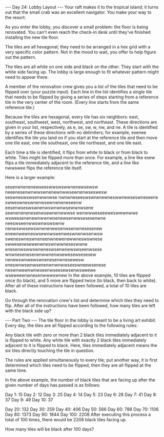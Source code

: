 --- Day 24: Lobby Layout ---
Your raft makes it to the tropical island; it turns out that the small crab was an excellent navigator. You make your way to the resort.

As you enter the lobby, you discover a small problem: the floor is being renovated. You can't even reach the check-in desk until they've finished installing the new tile floor.

The tiles are all hexagonal; they need to be arranged in a hex grid with a very specific color pattern. Not in the mood to wait, you offer to help figure out the pattern.

The tiles are all white on one side and black on the other. They start with the white side facing up. The lobby is large enough to fit whatever pattern might need to appear there.

A member of the renovation crew gives you a list of the tiles that need to be flipped over (your puzzle input). Each line in the list identifies a single tile that needs to be flipped by giving a series of steps starting from a reference tile in the very center of the room. (Every line starts from the same reference tile.)

Because the tiles are hexagonal, every tile has six neighbors: east, southeast, southwest, west, northwest, and northeast. These directions are given in your list, respectively, as e, se, sw, w, nw, and ne. A tile is identified by a series of these directions with no delimiters; for example, esenee identifies the tile you land on if you start at the reference tile and then move one tile east, one tile southeast, one tile northeast, and one tile east.

Each time a tile is identified, it flips from white to black or from black to white. Tiles might be flipped more than once. For example, a line like esew flips a tile immediately adjacent to the reference tile, and a line like nwwswee flips the reference tile itself.

Here is a larger example:

sesenwnenenewseeswwswswwnenewsewsw
neeenesenwnwwswnenewnwwsewnenwseswesw
seswneswswsenwwnwse
nwnwneseeswswnenewneswwnewseswneseene
swweswneswnenwsewnwneneseenw
eesenwseswswnenwswnwnwsewwnwsene
sewnenenenesenwsewnenwwwse
wenwwweseeeweswwwnwwe
wsweesenenewnwwnwsenewsenwwsesesenwne
neeswseenwwswnwswswnw
nenwswwsewswnenenewsenwsenwnesesenew
enewnwewneswsewnwswenweswnenwsenwsw
sweneswneswneneenwnewenewwneswswnese
swwesenesewenwneswnwwneseswwne
enesenwswwswneneswsenwnewswseenwsese
wnwnesenesenenwwnenwsewesewsesesew
nenewswnwewswnenesenwnesewesw
eneswnwswnwsenenwnwnwwseeswneewsenese
neswnwewnwnwseenwseesewsenwsweewe
wseweeenwnesenwwwswnew
In the above example, 10 tiles are flipped once (to black), and 5 more are flipped twice (to black, then back to white). After all of these instructions have been followed, a total of 10 tiles are black.

Go through the renovation crew's list and determine which tiles they need to flip. After all of the instructions have been followed, how many tiles are left with the black side up?

--- Part Two ---
The tile floor in the lobby is meant to be a living art exhibit. Every day, the tiles are all flipped according to the following rules:

Any black tile with zero or more than 2 black tiles immediately adjacent to it is flipped to white.
Any white tile with exactly 2 black tiles immediately adjacent to it is flipped to black.
Here, tiles immediately adjacent means the six tiles directly touching the tile in question.

The rules are applied simultaneously to every tile; put another way, it is first determined which tiles need to be flipped, then they are all flipped at the same time.

In the above example, the number of black tiles that are facing up after the given number of days has passed is as follows:

Day 1: 15
Day 2: 12
Day 3: 25
Day 4: 14
Day 5: 23
Day 6: 28
Day 7: 41
Day 8: 37
Day 9: 49
Day 10: 37

Day 20: 132
Day 30: 259
Day 40: 406
Day 50: 566
Day 60: 788
Day 70: 1106
Day 80: 1373
Day 90: 1844
Day 100: 2208
After executing this process a total of 100 times, there would be 2208 black tiles facing up.

How many tiles will be black after 100 days?